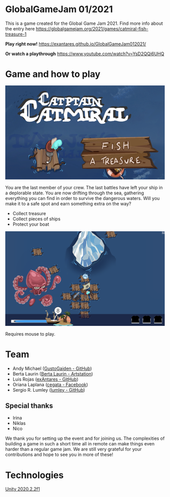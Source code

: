 # GlobalGameJam 01/2021

This is a game created for the Global Game Jam 2021.
Find more info about the entry here https://globalgamejam.org/2021/games/catmiral-fish-treasure-1

**Play right now!**
https://exantares.github.io/GlobalGameJam012021/

**Or watch a playthrough**
https://www.youtube.com/watch?v=YsD2QQi6UHQ

# Game and how to play

![Drift to safety](docs/Images/1_MainMenu.png)

You are the last member of your crew. The last battles have left your ship in a deplorable state. You are now drifting through the sea, gathering everything you can find in order to survive the dangerous waters. Will you make it to a safe spot and earn something extra on the way?

 - Collect treasure
 - Collect pieces of ships
 - Protect your boat

 ![Drift to safety](docs/Images/5_AvoidObstacles.png)

Requires mouse to play.

# Team
 - Andy Michael ([GustoGaiden - GitHub](https://github.com/GustoGaiden))
 - Berta Laurin ([Berta Laurin - Artstation](https://berta_laurin.artstation.com/))
 - Luis Rojas ([exAntares - GitHub](https://github.com/exAntares))
 - Oriana Laplana ([cegata - Facebook](https://www.facebook.com/cegata/))
 - Sergio R. Lumley ([lumley - GitHub](https://github.com/lumley/))

## Special thanks
 - Irina
 - Niklas
 - Nico

We thank you for setting up the event and for joining us. The complexities of building a game in such a short time all in remote can make things even harder than a regular game jam. We are still very grateful for your contributions and hope to see you in more of these!

# Technologies
[Unity 2020.2.2f1](https://unity3d.com/get-unity/download/archive)
